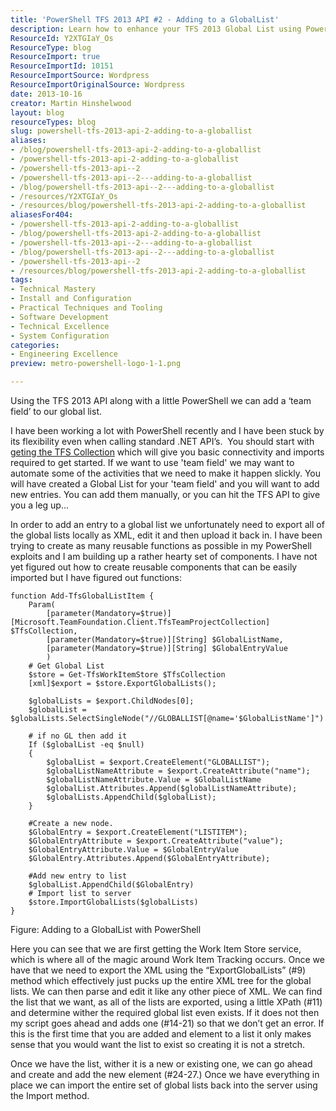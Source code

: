 ```yaml
---
title: 'PowerShell TFS 2013 API #2 - Adding to a GlobalList'
description: Learn how to enhance your TFS 2013 Global List using PowerShell. Automate team field additions effortlessly with our step-by-step guide and reusable functions.
ResourceId: Y2XTGIaY_Os
ResourceType: blog
ResourceImport: true
ResourceImportId: 10151
ResourceImportSource: Wordpress
ResourceImportOriginalSource: Wordpress
date: 2013-10-16
creator: Martin Hinshelwood
layout: blog
resourceTypes: blog
slug: powershell-tfs-2013-api-2-adding-to-a-globallist
aliases:
- /blog/powershell-tfs-2013-api-2-adding-to-a-globallist
- /powershell-tfs-2013-api-2-adding-to-a-globallist
- /powershell-tfs-2013-api--2
- /powershell-tfs-2013-api--2---adding-to-a-globallist
- /blog/powershell-tfs-2013-api--2---adding-to-a-globallist
- /resources/Y2XTGIaY_Os
- /resources/blog/powershell-tfs-2013-api-2-adding-to-a-globallist
aliasesFor404:
- /powershell-tfs-2013-api-2-adding-to-a-globallist
- /blog/powershell-tfs-2013-api-2-adding-to-a-globallist
- /powershell-tfs-2013-api--2---adding-to-a-globallist
- /blog/powershell-tfs-2013-api--2---adding-to-a-globallist
- /powershell-tfs-2013-api--2
- /resources/blog/powershell-tfs-2013-api-2-adding-to-a-globallist
tags:
- Technical Mastery
- Install and Configuration
- Practical Techniques and Tooling
- Software Development
- Technical Excellence
- System Configuration
categories:
- Engineering Excellence
preview: metro-powershell-logo-1-1.png

---
```

Using the TFS 2013 API along with a little PowerShell we can add a ‘team field’ to our global list.

I have been working a lot with PowerShell recently and I have been stuck by its flexibility even when calling standard .NET API’s.  You should start with g[eting the TFS Collection](http://nkdagility.com/powershell-tfs-2013-api-0-get-tfscollection-and-tfs-services/ "Get TFS Collection") which will give you basic connectivity and imports required to get started. If we want to use 'team field' we may want to automate some of the activities that we need to make it happen slickly. You will have created a Global List for your 'team field' and you will want to add new entries. You can add them manually, or you can hit the TFS API to give you a leg up...

In order to add an entry to a global list we unfortunately need to export all of the global lists locally as XML, edit it and then upload it back in. I have been trying to create as many reusable functions as possible in my PowerShell exploits and I am building up a rather hearty set of components. I have not yet figured out how to create reusable components that can be easily imported but I have figured out functions:

```
function Add-TfsGlobalListItem {
    Param(
        [parameter(Mandatory=$true)][Microsoft.TeamFoundation.Client.TfsTeamProjectCollection] $TfsCollection,
        [parameter(Mandatory=$true)][String] $GlobalListName,
        [parameter(Mandatory=$true)][String] $GlobalEntryValue
        )
    # Get Global List
    $store = Get-TfsWorkItemStore $TfsCollection
    [xml]$export = $store.ExportGlobalLists();

    $globalLists = $export.ChildNodes[0];
    $globalList = $globalLists.SelectSingleNode("//GLOBALLIST[@name='$GlobalListName']")

    # if no GL then add it
    If ($globalList -eq $null)
    {
        $globalList = $export.CreateElement("GLOBALLIST");
        $globalListNameAttribute = $export.CreateAttribute("name");
        $globalListNameAttribute.Value = $GlobalListName
        $globalList.Attributes.Append($globalListNameAttribute);
        $globalLists.AppendChild($globalList);
    }

    #Create a new node.
    $GlobalEntry = $export.CreateElement("LISTITEM");
    $GlobalEntryAttribute = $export.CreateAttribute("value");
    $GlobalEntryAttribute.Value = $GlobalEntryValue
    $GlobalEntry.Attributes.Append($GlobalEntryAttribute);

    #Add new entry to list
    $globalList.AppendChild($GlobalEntry)
    # Import list to server
    $store.ImportGlobalLists($globalLists)
}

```

Figure: Adding to a GlobalList with PowerShell

Here you can see that we are first getting the Work Item Store service, which is where all of the magic around Work Item Tracking occurs. Once we have that we need to export the XML using the “ExportGlobalLists” (#9) method which effectively just pucks up the entire XML tree for the global lists. We can then parse and edit it like any other piece of XML. We can find the list that we want, as all of the lists are exported, using a little XPath (#11)  and determine wither the required global list even exists. If it does not then my script goes ahead and adds one (#14-21) so that we don’t get an error. If this is the first time that you are added and element to a list it only makes sense that you would want the list to exist so creating it is not a stretch.

Once we have the list, wither it is a new or existing one, we can go ahead and create and add the new element (#24-27.) Once we have everything in place we can import the entire set of global lists back into the server using the Import method.
